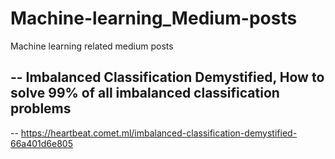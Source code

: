 # Machine-learning_Medium-posts
Machine learning related medium posts

## -- Imbalanced Classification Demystified, How to solve 99% of all imbalanced classification problems
-- https://heartbeat.comet.ml/imbalanced-classification-demystified-66a401d6e805
